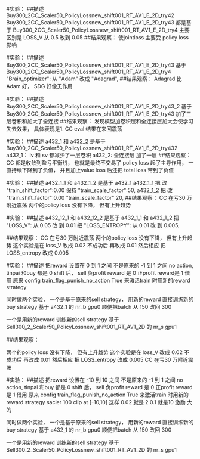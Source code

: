 #实验：
##描述
Buy300_2CC_Scaler50_PolicyLossnew_shift001_RT_AV1_E_2D_try42
Buy300_2CC_Scaler50_PolicyLossnew_shift001_RT_AV1_E_2D_try43
都是基于 Buy300_2CC_Scaler50_PolicyLossnew_shift001_RT_AV1_E_2D_try4
主要区别是  LOSS_V 从 0.5 改到 0.05 
##结果观察：
使jointloss 主要受 policy loss 影响



#实验：
##描述
Buy300_2CC_Scaler50_PolicyLossnew_shift001_RT_AV1_E_2D_try43 基于 Buy300_2CC_Scaler50_PolicyLossnew_shift001_RT_AV1_E_2D_try4
"Brain_optimizer": 从 "Adam" 改成 "Adagrad",
##结果观察：
Adagrad 比 Adam 好， SDG 好像无作用


#实验：
##描述
Buy300_2CC_Scaler50_PolicyLossnew_shift001_RT_AV1_E_2D_try43_2 基于  Buy300_2CC_Scaler50_PolicyLossnew_shift001_RT_AV1_E_2D_try43
加了三层卷积和加大了全连接 
##结果观察：
发现模型加卷积层和全连接层加大会使学习失去效果， 具体表现是1. CC eval 结果在来回震荡 

#实验：
##描述
a432_1 和 a432_2 是基于  Buy300_2CC_Scaler50_PolicyLossnew_shift001_RT_AV1_E_2D_try432
a432_1： lv 和 sv 都减少了一层卷积
a432_2:  全连接层 加了一层
##结果观察：
CC 都是收敛到盈亏平衡线， 也就是最终不交易了
policy loss 起了主导作用， 一直持续下降到了负值， 并且加上value loss 后还把 total loss 带到了负值


#实验：
##描述
a432_1_1 和 a432_1_2 是基于 a432_1
a432_1_1 把  改 "train_shift_factor":0.00  保持  "train_scale_factor":50,
a432_1_2 把  改 "train_shift_factor":0.00  "train_scale_factor":20,
##结果观察：
CC 在亏30 万附近震荡
两个的policy loss 没有下降， 但有上升趋势

#实验：
##描述
a432_12_1 和 a432_12_2 是基于 a432_1_1 和 a432_1_2
把    "LOSS_V": 从 0.05 改 到 0.01
把    "LOSS_ENTROPY": 从 0.01 改 到 0.005,

##结果观察：
CC 在亏30 万附近震荡
两个的policy loss 没有下降， 但有上升趋势
这个实验是在 loss_V 改成 0.02 不成功后 再改成 0.01 然后相应 把 LOSS_entropy 改成 0.005

#实验：
##描述
把reward 设置在 0 到 1 之间 不是原来的 -1 到 1 之间
no action, tinpai 和buy 都是 0
shift 后， sell 负profit reward 是 0 正profit reward是 1
借用 原来 config train_flag_punish_no_action True 来激活train 时用新的reward strategy


同时做两个实验， 
一个是基于原来的sell strategy， 用新的reward  直接训练新的 buy strategy
基于 a432_1 的 nr_b
gpu0
顺便把batch 从 150 改回 300

一个是用新的reward 训练新的sell strategy 
基于 Sell300_2_Scaler50_PolicyLossnew_shift001_RT_AV1_2D 的 nr_s
gpu1

##结果观察：

两个的policy loss 没有下降， 但有上升趋势
这个实验是在 loss_V 改成 0.02 不成功后 再改成 0.01 然后相应 把 LOSS_entropy 改成 0.005
CC 在亏30 万附近震荡


#实验：
##描述
把reward 设置在 -10 到 10 之间 不是原来的 -1 到 1 之间
no action, tinpai 和buy 都是 0
shift 后， sell 负profit reward 是 0 正profit reward是 1
借用 原来 config train_flag_punish_no_action True 来激活train 时用新的reward strategy
sacler 100 clip at [-10,10] 这样 0.02 就是 2 0.1 就是10 激励 大的

同时做两个实验， 
一个是基于原来的sell strategy， 用新的reward  直接训练新的 buy strategy
基于 a432_1 的 nr_b
gpu0
顺便把batch 从 150 改回 300

一个是用新的reward 训练新的sell strategy 
基于 Sell300_2_Scaler50_PolicyLossnew_shift001_RT_AV1_2D 的 nr_s
gpu1
    
 

